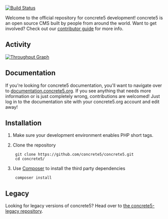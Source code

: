 [![Build Status](http://img.shields.io/travis/concrete5/concrete5/develop.svg)](https://travis-ci.org/concrete5/concrete5)

Welcome to the official repository for concrete5 development! concrete5 is an open source CMS built by people from 
around the world. Want to get involved? Check out our [contributor guide](https://github.com/concrete5/concrete5/blob/develop/CONTRIBUTING.md) for more info.

## Activity
[![Throughput Graph](https://graphs.waffle.io/concrete5/concrete5/throughput.svg)](https://waffle.io/concrete5/concrete5/metrics)

## Documentation

If you're looking for concrete5 documentation, you'll want to navigate over to [documentation.concrete5.org](https://documentation.concrete5.org). 
If you see anything that needs more information or is just completely wrong, contributions are welcomed! 
Just log in to the documentation site with your concrete5.org account and edit away!

## Installation

1. Make sure your development environment enables PHP short tags.
2. Clone the repository

        git clone https://github.com/concrete5/concrete5.git
        cd concrete5/

3. Use [Composer](https://getcomposer.org/) to install the third party dependencies

        composer install

## Legacy

Looking for legacy versions of concrete5? Head over to [the concrete5-legacy repository](http://github.com/concrete5/concrete5-legacy).
